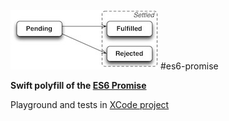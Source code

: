 ![es6-promise](https://github.com/Efimster/es6-promise/raw/master/promises.jpg)
#es6-promise

**Swift polyfill of the [ES6 Promise](https://developer.mozilla.org/en/docs/Web/JavaScript/Reference/Global_Objects/Promise)**

Playground and tests in [XCode project](https://github.com/Efimster/promise)
